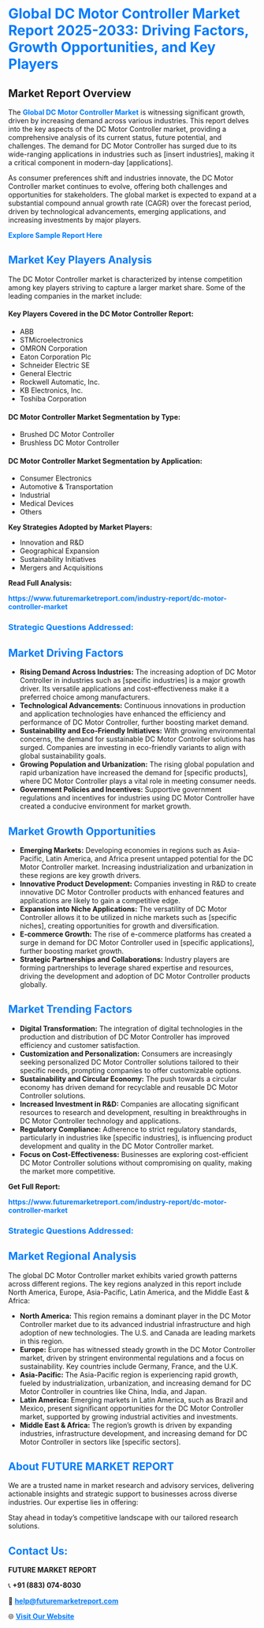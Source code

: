 <h1 style="color: #007BFF;">Global DC Motor Controller Market Report 2025-2033: Driving Factors, Growth Opportunities, and Key Players</h1>

<section id="overview">
<h2>Market Report Overview</h2>
<p>The <a href="https://www.futuremarketreport.com/industry-report/dc-motor-controller-market" style="color: #007BFF; text-decoration: none;"><strong>Global DC Motor Controller Market</strong></a> is witnessing significant growth, driven by increasing demand across various industries. This report delves into the key aspects of the DC Motor Controller market, providing a comprehensive analysis of its current status, future potential, and challenges. The demand for DC Motor Controller has surged due to its wide-ranging applications in industries such as [insert industries], making it a critical component in modern-day [applications].</p>
<p>As consumer preferences shift and industries innovate, the DC Motor Controller market continues to evolve, offering both challenges and opportunities for stakeholders. The global market is expected to expand at a substantial compound annual growth rate (CAGR) over the forecast period, driven by technological advancements, emerging applications, and increasing investments by major players.</p>
</section>

<section id="overview">
<p><a href="https://www.futuremarketreport.com/request-sample/reportId=115674" style="color: #007BFF; text-decoration: none;"><strong>Explore Sample Report Here</strong></a></p>
</section>

<section id="key-players">
<h2 style="color: #007BFF;">Market Key Players Analysis</h2>
<p>The DC Motor Controller market is characterized by intense competition among key players striving to capture a larger market share. Some of the leading companies in the market include:</p>
<h4>Key Players Covered in the DC Motor Controller Report:</h4>
<ul><li>ABB</li><li>STMicroelectronics</li><li>OMRON Corporation</li><li>Eaton Corporation Plc</li><li>Schneider Electric SE</li><li>General Electric</li><li>Rockwell Automatic, Inc.</li><li>KB Electronics, Inc.</li><li>Toshiba Corporation</li></ul>
<h4>DC Motor Controller Market Segmentation by Type:</h4>
<ul><li>Brushed DC Motor Controller</li><li>Brushless DC Motor Controller</li></ul>

<h4>DC Motor Controller Market Segmentation by Application:</h4>
<ul><li>Consumer Electronics</li><li>Automotive &amp; Transportation</li><li>Industrial</li><li>Medical Devices</li><li>Others</li></ul>
<p><strong>Key Strategies Adopted by Market Players:</strong></p>
<ul>
<li>Innovation and R&D</li>
<li>Geographical Expansion</li>
<li>Sustainability Initiatives</li>
<li>Mergers and Acquisitions</li>
</ul>
</section>

<section>
<p><strong>Read Full Analysis: </strong></p><a href="https://www.futuremarketreport.com/industry-report/dc-motor-controller-market" style="color: #007BFF; text-decoration: none;"><strong>https://www.futuremarketreport.com/industry-report/dc-motor-controller-market</strong></a>
<h3 style="color: #007BFF;">Strategic Questions Addressed:</h3>
</section>

<section id="driving-factors">
<h2 style="color: #007BFF;">Market Driving Factors</h2>
<ul>
<li><strong>Rising Demand Across Industries:</strong> The increasing adoption of DC Motor Controller in industries such as [specific industries] is a major growth driver. Its versatile applications and cost-effectiveness make it a preferred choice among manufacturers.</li>
<li><strong>Technological Advancements:</strong> Continuous innovations in production and application technologies have enhanced the efficiency and performance of DC Motor Controller, further boosting market demand.</li>
<li><strong>Sustainability and Eco-Friendly Initiatives:</strong> With growing environmental concerns, the demand for sustainable DC Motor Controller solutions has surged. Companies are investing in eco-friendly variants to align with global sustainability goals.</li>
<li><strong>Growing Population and Urbanization:</strong> The rising global population and rapid urbanization have increased the demand for [specific products], where DC Motor Controller plays a vital role in meeting consumer needs.</li>
<li><strong>Government Policies and Incentives:</strong> Supportive government regulations and incentives for industries using DC Motor Controller have created a conducive environment for market growth.</li>
</ul>
</section>

<section id="growth-opportunities">
<h2 style="color: #007BFF;">Market Growth Opportunities</h2>
<ul>
<li><strong>Emerging Markets:</strong> Developing economies in regions such as Asia-Pacific, Latin America, and Africa present untapped potential for the DC Motor Controller market. Increasing industrialization and urbanization in these regions are key growth drivers.</li>
<li><strong>Innovative Product Development:</strong> Companies investing in R&D to create innovative DC Motor Controller products with enhanced features and applications are likely to gain a competitive edge.</li>
<li><strong>Expansion into Niche Applications:</strong> The versatility of DC Motor Controller allows it to be utilized in niche markets such as [specific niches], creating opportunities for growth and diversification.</li>
<li><strong>E-commerce Growth:</strong> The rise of e-commerce platforms has created a surge in demand for DC Motor Controller used in [specific applications], further boosting market growth.</li>
<li><strong>Strategic Partnerships and Collaborations:</strong> Industry players are forming partnerships to leverage shared expertise and resources, driving the development and adoption of DC Motor Controller products globally.</li>
</ul>
</section>

<section id="trending-factors">
<h2 style="color: #007BFF;">Market Trending Factors</h2>
<ul>
<li><strong>Digital Transformation:</strong> The integration of digital technologies in the production and distribution of DC Motor Controller has improved efficiency and customer satisfaction.</li>
<li><strong>Customization and Personalization:</strong> Consumers are increasingly seeking personalized DC Motor Controller solutions tailored to their specific needs, prompting companies to offer customizable options.</li>
<li><strong>Sustainability and Circular Economy:</strong> The push towards a circular economy has driven demand for recyclable and reusable DC Motor Controller solutions.</li>
<li><strong>Increased Investment in R&D:</strong> Companies are allocating significant resources to research and development, resulting in breakthroughs in DC Motor Controller technology and applications.</li>
<li><strong>Regulatory Compliance:</strong> Adherence to strict regulatory standards, particularly in industries like [specific industries], is influencing product development and quality in the DC Motor Controller market.</li>
<li><strong>Focus on Cost-Effectiveness:</strong> Businesses are exploring cost-efficient DC Motor Controller solutions without compromising on quality, making the market more competitive.</li>
</ul>
</section>

<section>
<p><strong>Get Full Report: </strong></p><a href="https://www.futuremarketreport.com/industry-report/dc-motor-controller-market" style="color: #007BFF; text-decoration: none;"><strong>https://www.futuremarketreport.com/industry-report/dc-motor-controller-market</strong></a>
<h3 style="color: #007BFF;">Strategic Questions Addressed:</h3>
</section>


<section id="regional-analysis">
<h2 style="color: #007BFF;">Market Regional Analysis</h2>
<p>The global DC Motor Controller market exhibits varied growth patterns across different regions. The key regions analyzed in this report include North America, Europe, Asia-Pacific, Latin America, and the Middle East & Africa:</p>
<ul>
<li><strong>North America:</strong> This region remains a dominant player in the DC Motor Controller market due to its advanced industrial infrastructure and high adoption of new technologies. The U.S. and Canada are leading markets in this region.</li>
<li><strong>Europe:</strong> Europe has witnessed steady growth in the DC Motor Controller market, driven by stringent environmental regulations and a focus on sustainability. Key countries include Germany, France, and the U.K.</li>
<li><strong>Asia-Pacific:</strong> The Asia-Pacific region is experiencing rapid growth, fueled by industrialization, urbanization, and increasing demand for DC Motor Controller in countries like China, India, and Japan.</li>
<li><strong>Latin America:</strong> Emerging markets in Latin America, such as Brazil and Mexico, present significant opportunities for the DC Motor Controller market, supported by growing industrial activities and investments.</li>
<li><strong>Middle East & Africa:</strong> The region’s growth is driven by expanding industries, infrastructure development, and increasing demand for DC Motor Controller in sectors like [specific sectors].</li>
</ul>
</section>

<footer>
<h2 style="color: #007BFF;">About FUTURE MARKET REPORT</h2>
<p>We are a trusted name in market research and advisory services, delivering actionable insights and strategic support to businesses across diverse industries. Our expertise lies in offering:</p>

<p>Stay ahead in today’s competitive landscape with our tailored research solutions.</p>

<h2 style="color: #007BFF;">Contact Us:</h2>
<p><strong>FUTURE MARKET REPORT</strong></p>
<p>📞 <strong>+91 (883) 074-8030</strong></p>
<p>📧 <strong><a href="mailto:help@futuremarketreport.com" style="color: #007BFF;">help@futuremarketreport.com</a></strong></p>
<p>🌐 <strong><a href="https://www.futuremarketreport.com/" style="color: #007BFF;">Visit Our Website</a></strong></p>
</footer>
